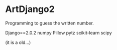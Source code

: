 # ArtDjango2

Programming to guess the written number.

Django==2.0.2
numpy
Pillow
pytz
scikit-learn
scipy

(it is a old...)
